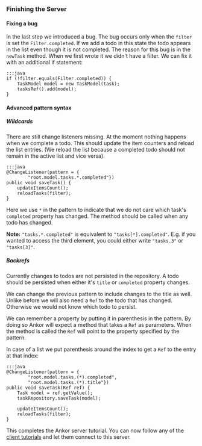### Finishing the Server

#### Fixing a bug

In the last step we introduced a bug.
The bug occurs only when the `filter` is set the `Filter.completed`.
If we add a todo in this state the todo appears in the list even though it is not completed.
The reason for this bug is in the `newTask` method.
When we first wrote it we didn't have a filter.
We can fix it with an additional if statement:

    :::java
    if (!filter.equals(Filter.completed)) {
        TaskModel model = new TaskModel(task);
        tasksRef().add(model);
    }

#### Advanced pattern syntax

##### Wildcards

There are still change listeners missing.
At the moment nothing happens when we complete a todo.
This should update the item counters and reload the list entries.
(We reload the list because a completed todo should not remain in the active list and vice versa).

    :::java
    @ChangeListener(pattern = {
            "root.model.tasks.*.completed"})
    public void saveTask() {
        updateItemsCount();
        reloadTasks(filter);
    }

Here we use `*` in the pattern to indicate that we do not care which task's `completed` property has changed.
The method should be called when any todo has changed.

<div class="alert alert-info">
    <strong>Note:</strong>
    <code>"tasks.*.completed"</code> is equivalent to <code>"tasks[*].completed"</code>.
    E.g. if you wanted to access the third element, you could either write <code>"tasks.3"</code> or <code>"tasks[3]"</code>.
</div>

##### Backrefs

Currently changes to todos are not persisted in the repository.
A todo should be persisted when either it's `title` or `completed` property changes.

We can change the previous pattern to include changes to the title as well.
Unlike before we will also need a `Ref` to the todo that has changed.
Otherwise we would not know which todo to persist.

We can remember a property by putting it in parenthesis in the pattern.
By doing so Ankor will expect a method that takes a `Ref` as parameters.
When the method is called the `Ref` will point to the property specified by the pattern.

In case of a list we put parenthesis around the index to get a `Ref` to the entry at that index:

    :::java
    @ChangeListener(pattern = {
            "root.model.tasks.(*).completed",
            "root.model.tasks.(*).title"})
    public void saveTask(Ref ref) {
        Task model = ref.getValue();
        taskRepository.saveTask(model);

        updateItemsCount();
        reloadTasks(filter);
    }

This completes the Ankor server tutorial.
You can now follow any of the [client tutorials][1] and let them connect to this server.

[1]: http://www.ankor.io/tutorials
